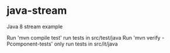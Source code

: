 # java-stream
Java 8 stream example

Run 'mvn compile test' run tests in src/test/java 
Run 'mvn verify -Pcomponent-tests' only run tests in src/it/java